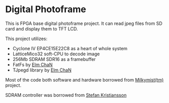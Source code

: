 # Digital Photoframe

This is FPGA base digital photoframe project. It can read jpeg files from SD card and display them to TFT LCD.

This project utilizes:


* Cyclone IV EP4CE15E22C8 as a heart of whole system
* LatticeMico32 soft-CPU to decode image
* 256Mb SDRAM SDR16 as a framebuffer
* FatFs by [Elm ChaN](http://elm-chan.org/fsw/ff/00index_e.html) 
* TJpegd library by [Elm ChaN](http://elm-chan.org/fsw/tjpgd/00index.html) 
	
Most of the code both software and hardware borrowed from [Milkymist(tm)](https://github.com/m-labs/milkymist) project.

SDRAM controller was borrowed from [Stefan Kristiansson](https://github.com/skristiansson/wb_sdram_ctrl)
